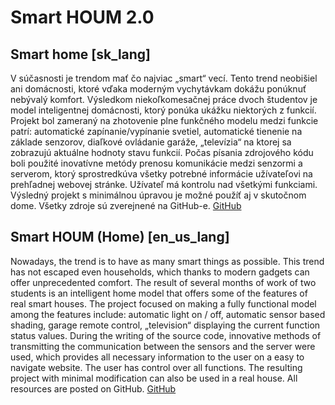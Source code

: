 # Smart HOUM 2.0

## Smart home [sk_lang]
V súčasnosti je trendom mať čo najviac „smart“ vecí. Tento trend neobišiel ani domácnosti, ktoré vďaka moderným vychytávkam dokážu ponúknuť nebývalý komfort. Výsledkom niekoľkomesačnej práce dvoch študentov je model inteligentnej domácnosti, ktorý ponúka ukážku niektorých z funkcií. Projekt bol zameraný na zhotovenie plne funkčného modelu medzi funkcie patrí: automatické zapínanie/vypínanie svetiel, automatické tienenie na základe senzorov, diaľkové ovládanie garáže, „televízia“ na ktorej sa zobrazujú aktuálne hodnoty stavu funkcií.
Počas písania zdrojového kódu boli použité inovatívne metódy prenosu komunikácie medzi senzormi a  serverom, ktorý sprostredkúva všetky potrebné informácie užívateľovi na prehľadnej webovej stránke. Užívateľ má kontrolu nad všetkými funkciami.
Výsledný projekt s minimálnou úpravou je možné použíť aj v skutočnom dome.
Všetky zdroje sú zverejnené na GitHub-e.
[GitHub](https://github.com/peterrisa/AMAVET)

## Smart HOUM (Home)   [en_us_lang]
Nowadays, the trend is to have as many smart things as possible. This trend has not escaped even households, which thanks to modern gadgets can offer unprecedented comfort. The result of several months of work of two students is an intelligent home model that offers some of the features of real smart houses. The project focused on making a fully functional model among the features include: automatic light on / off, automatic sensor  based shading, garage remote control, „television“ displaying the current function status values.
During the writing of the source code, innovative methods of transmitting the communication between the sensors and the server were used, which provides all necessary information to the user on a easy to navigate website. The user has control over all functions.
The resulting project with minimal modification can also be used in a real house.
All resources are posted on GitHub.
[GitHub](https://github.com/peterrisa/AMAVET)

